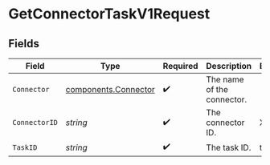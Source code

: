 # GetConnectorTaskV1Request


## Fields

| Field                                                        | Type                                                         | Required                                                     | Description                                                  | Example                                                      |
| ------------------------------------------------------------ | ------------------------------------------------------------ | ------------------------------------------------------------ | ------------------------------------------------------------ | ------------------------------------------------------------ |
| `Connector`                                                  | [components.Connector](../../models/components/connector.md) | :heavy_check_mark:                                           | The name of the connector.                                   |                                                              |
| `ConnectorID`                                                | *string*                                                     | :heavy_check_mark:                                           | The connector ID.                                            | XXX                                                          |
| `TaskID`                                                     | *string*                                                     | :heavy_check_mark:                                           | The task ID.                                                 | task1                                                        |